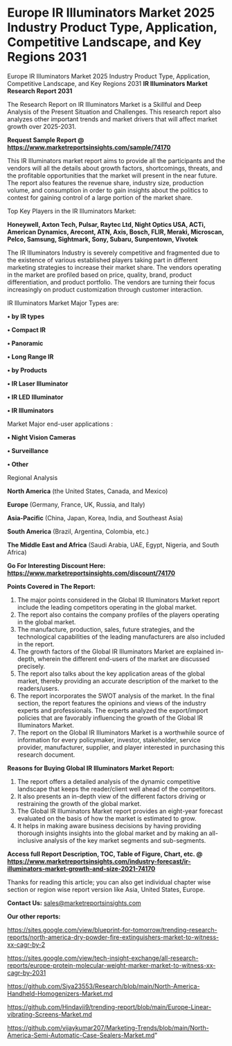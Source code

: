 # Europe IR Illuminators Market 2025 Industry Product Type, Application, Competitive Landscape, and Key Regions 2031
Europe IR Illuminators Market 2025 Industry Product Type, Application, Competitive Landscape, and Key Regions 2031
<strong>IR Illuminators Market Research Report 2031</strong>

The Research Report on IR Illuminators Market is a Skillful and Deep Analysis of the Present Situation and Challenges. This research report also analyzes other important trends and market drivers that will affect market growth over 2025-2031.

<strong>Request Sample Report @ <a href=https://www.marketreportsinsights.com/sample/74170>https://www.marketreportsinsights.com/sample/74170</a></strong>

This IR Illuminators market report aims to provide all the participants and the vendors will all the details about growth factors, shortcomings, threats, and the profitable opportunities that the market will present in the near future. The report also features the revenue share, industry size, production volume, and consumption in order to gain insights about the politics to contest for gaining control of a large portion of the market share.

Top Key Players in the IR Illuminators Market:

<strong>Honeywell, Axton Tech, Pulsar, Raytec Ltd, Night Optics USA, ACTi, American Dynamics, Arecont, ATN, Axis, Bosch, FLIR, Meraki, Microscan, Pelco, Samsung, Sightmark, Sony, Subaru, Sunpentown, Vivotek</strong>

The IR Illuminators Industry is severely competitive and fragmented due to the existence of various established players taking part in different marketing strategies to increase their market share. The vendors operating in the market are profiled based on price, quality, brand, product differentiation, and product portfolio. The vendors are turning their focus increasingly on product customization through customer interaction.

IR Illuminators Market Major Types are:

<strong>• by IR types

• Compact IR

• Panoramic

• Long Range IR

• by Products

• IR Laser Illuminator

• IR LED Illuminator

• IR Illuminators</strong>

Market Major end-user applications :

<strong>• Night Vision Cameras

• Surveillance

• Other</strong>

Regional Analysis

</u><strong><b>North America</b></strong> (the United States, Canada, and Mexico)

<strong><b>Europe </b></strong>(Germany, France, UK, Russia, and Italy)

<strong><b>Asia-Pacific</b></strong> (China, Japan, Korea, India, and Southeast Asia)

<strong><b>South America</b></strong> (Brazil, Argentina, Colombia, etc.)

<strong><b>The Middle East and Africa</b></strong> (Saudi Arabia, UAE, Egypt, Nigeria, and South Africa)

<strong>Go For Interesting Discount Here: <a href=https://www.marketreportsinsights.com/discount/74170>https://www.marketreportsinsights.com/discount/74170</a></strong>

<strong>Points Covered in The Report:</strong>
<ol>
  <li>The major points considered in the Global IR Illuminators Market report include the leading competitors operating in the global market.</li>
  <li>The report also contains the company profiles of the players operating in the global market.</li>
  <li>The manufacture, production, sales, future strategies, and the technological capabilities of the leading manufacturers are also included in the report.</li>
  <li>The growth factors of the Global IR Illuminators Market are explained in-depth, wherein the different end-users of the market are discussed precisely.</li>
  <li>The report also talks about the key application areas of the global market, thereby providing an accurate description of the market to the readers/users.</li>
  <li>The report incorporates the SWOT analysis of the market. In the final section, the report features the opinions and views of the industry experts and professionals. The experts analyzed the export/import policies that are favorably influencing the growth of the Global IR Illuminators Market.</li>
  <li>The report on the Global IR Illuminators Market is a worthwhile source of information for every policymaker, investor, stakeholder, service provider, manufacturer, supplier, and player interested in purchasing this research document.</li>
</ol>
<strong>Reasons for Buying Global IR Illuminators Market Report:</strong>

<ol>
  <li>The report offers a detailed analysis of the dynamic competitive landscape that keeps the reader/client well ahead of the competitors.</li>
  <li>It also presents an in-depth view of the different factors driving or restraining the growth of the global market.</li>
  <li>The Global IR Illuminators Market report provides an eight-year forecast evaluated on the basis of how the market is estimated to grow.</li>
  <li>It helps in making aware business decisions by having providing thorough insights insights into the global market and by making an all-inclusive analysis of the key market segments and sub-segments.</li>
</ol>
<strong>Access full Report Description, TOC, Table of Figure, Chart, etc. @ <a href=https://www.marketreportsinsights.com/industry-forecast/ir-illuminators-market-growth-and-size-2021-74170>https://www.marketreportsinsights.com/industry-forecast/ir-illuminators-market-growth-and-size-2021-74170</a></strong>


Thanks for reading this article; you can also get individual chapter wise section or region wise report version like Asia, United States, Europe.

<strong>Contact Us:</strong>
sales@marketreportsinsights.com

<strong>Our other reports:</strong>

<a href=https://sites.google.com/view/blueprint-for-tomorrow/trending-research-reports/north-america-dry-powder-fire-extinguishers-market-to-witness-xx-cagr-by-2>https://sites.google.com/view/blueprint-for-tomorrow/trending-research-reports/north-america-dry-powder-fire-extinguishers-market-to-witness-xx-cagr-by-2</a>

<a href=https://sites.google.com/view/tech-insight-exchange/all-research-reports/europe-protein-molecular-weight-marker-market-to-witness-xx-cagr-by-2031>https://sites.google.com/view/tech-insight-exchange/all-research-reports/europe-protein-molecular-weight-marker-market-to-witness-xx-cagr-by-2031</a>

<a href=https://github.com/Siya23553/Research/blob/main/North-America-Handheld-Homogenizers-Market.md>https://github.com/Siya23553/Research/blob/main/North-America-Handheld-Homogenizers-Market.md</a>

<a href=https://github.com/Hindavii9/trending-report/blob/main/Europe-Linear-vibrating-Screens-Market.md>https://github.com/Hindavii9/trending-report/blob/main/Europe-Linear-vibrating-Screens-Market.md</a>

<a href=https://github.com/vijaykumar207/Marketing-Trends/blob/main/North-America-Semi-Automatic-Case-Sealers-Market.md>https://github.com/vijaykumar207/Marketing-Trends/blob/main/North-America-Semi-Automatic-Case-Sealers-Market.md</a>"
